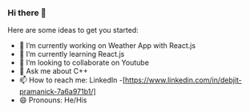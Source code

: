 ### Hi there 👋

Here are some ideas to get you started:

- 🔭 I’m currently working on Weather App with React.js
- 🌱 I’m currently learning React.js
- 👯 I’m looking to collaborate on Youtube
- 💬 Ask me about C++
- 📫 How to reach me: LinkedIn -[https://www.linkedin.com/in/debjit-pramanick-7a6a971b1/]
- 😄 Pronouns: He/His
